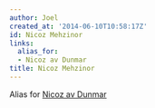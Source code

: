 ```yaml
---
author: Joel
created_at: '2014-06-10T10:58:17Z'
id: Nicoz Mehzinor
links:
  alias_for:
  - Nicoz av Dunmar
title: Nicoz Mehzinor
---
```


Alias for [Nicoz av Dunmar]

  [Nicoz av Dunmar]: Nicoz_av_Dunmar